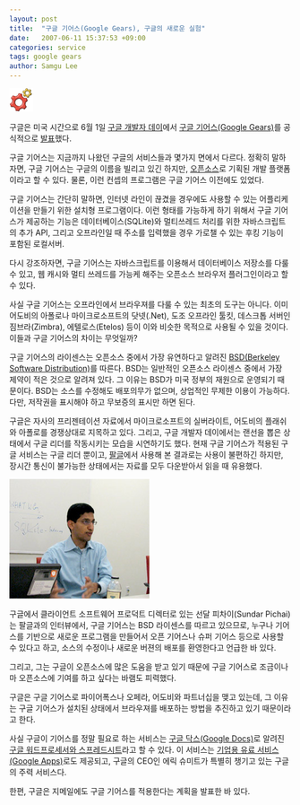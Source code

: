 ```yaml
---
layout: post
title:  "구글 기어스(Google Gears), 구글의 새로운 실험"
date:   2007-06-11 15:37:53 +09:00
categories: service
tags: google gears
author: Samgu Lee
---
```

![구글 기어스 로고](/assets/google-gears-logo.png)

구글은 미국 시간으로 6월 1일 [구글 개발자 데이](https://palgle.com/2007/06/01/google-mission-through-developer-day/)에서 [구글 기어스(Google Gears)](http://gears.google.com/)를 공식적으로 [발표](http://googleblog.blogspot.com/2007/06/feeds-on-plane.html)했다.



구글 기어스는 지금까지 나왔던 구글의 서비스들과 몇가지 면에서 다르다. 정확히 말하자면, 구글 기어스는 구글의 이름을 빌리고 있긴 하지만, [오픈소스](http://code.google.com/p/google-gears/)로 기획된 개발 플랫폼이라고 할 수 있다. 물론, 이런 컨셉의 프로그램은 구글 기어스 이전에도 있었다.

구글 기어스는 간단히 말하면, 인터넷 라인이 끊겼을 경우에도 사용할 수 있는 어플리케이션을 만들기 위한 설치형 프로그램이다. 이런 형태를 가능하게 하기 위해서 구글 기어스가 제공하는 기능은 데이터베이스(SQLite)와 멀티쓰레드 처리를 위한 자바스크립트의 추가 API, 그리고 오프라인일 때 주소를 입력했을 경우 가로챌 수 있는 후킹 기능이 포함된 로컬서버.

다시 강조하자면, 구글 기어스는 자바스크립트를 이용해서 데이터베이스 저장소를 다룰 수 있고, 웹 캐시와 멀티 쓰레드를 가능케 해주는 오픈소스 브라우저 플러그인이라고 할 수 있다.

사실 구글 기어스는 오프라인에서 브라우져를 다룰 수 있는 최초의 도구는 아니다. 이미 어도비의 아폴로나 마이크로소프트의 닷넷(.Net), 도조 오프라인 툴킷, 데스크톱 서버인 짐브라(Zimbra), 에텔로스(Etelos) 등이 이와 비슷한 목적으로 사용될 수 있을 것이다. 이들과 구글 기어스의 차이는 무엇일까?

구글 기어스의 라이센스는 오픈소스 중에서 가장 유연하다고 알려진 [BSD(Berkeley Software Distribution)](http://www.opensource.org/licenses/bsd-license.html)를 따른다. BSD는 일반적인 오픈소스 라이센스 중에서 가장 제약이 적은 것으로 알려져 있다. 그 이유는 BSD가 미국 정부의 재원으로 운영되기 때문이다. BSD는 소스를 수정해도 배포의무가 없으며, 상업적인 무제한 이용이 가능하다. 다만, 저작권을 표시해야 하고 무보증의 표시만 하면 된다.

구글은 자사의 프리젠테이션 자료에서 마이크로소프트의 실버라이트, 어도비의 플래쉬와 아폴로를 경쟁상대로 지목하고 있다. 그리고, 구글 개발자 데이에서는 랜선을 뽑은 상태에서 구글 리더를 작동시키는 모습을 시연하기도 했다. 현재 구글 기어스가 적용된 구글 서비스는 구글 리더 뿐이고, [팔글](https://palgle.com)에서 사용해 본 결과로는 사용이 불편하긴 하지만, 장시간 통신이 불가능한 상태에서는 자료를 모두 다운받아서 읽을 때 유용했다.

![구글 소프트웨어 프로덕트 디렉터, 선달 피차이](/assets/sundar-pichai.jpg)

구글에서 클라이언트 소프트웨어 프로덕트 디렉터로 있는 선달 피차이(Sundar Pichai)는 팔글과의 인터뷰에서, 구글 기어스는 BSD 라이센스를 따르고 있으므로, 누구나 기어스를 기반으로 새로운 프로그램을 만들어서 오픈 기어스나 슈퍼 기어스 등으로 사용할 수 있다고 하고, 소스의 수정이나 새로운 버젼의 배포를 환영한다고 언급한 바 있다.

그리고, 그는 구글이 오픈소스에 많은 도움을 받고 있기 때문에 구글 기어스로 조금이나마 오픈소스에 기여를 하고 싶다는 바램도 피력했다.

구글은 구글 기어스로 파이어폭스나 오페라, 어도비와 파트너십을 맺고 있는데, 그 이유는 구글 기어스가 설치된 상태에서 브라우져를 배포하는 방법을 추진하고 있기 때문이라고 한다.

사실 구글이 기어스를 정말 필요로 하는 서비스는 [구글 닥스(Google Docs)](https://palgle.com/2006/10/15/google_docs_future/)로 알려진 [구글 워드프로세서와 스프레드시트](http://docs.google.com)라고 할 수 있다. 이 서비스는 [기업용 유료 서비스(Google Apps)](https://palgle.com/2007/02/22/google-apps-enterprise-launched/)로도 제공되고, 구글의 CEO인 에릭 슈미트가 특별히 챙기고 있는 구글의 주력 서비스다.

한편, 구글은 지메일에도 구글 기어스를 적용한다는 계획을 발표한 바 있다.
